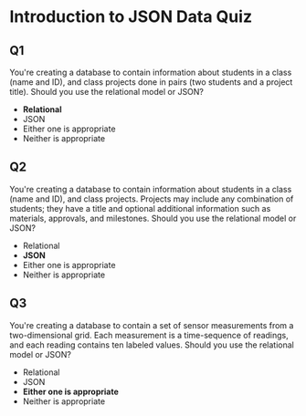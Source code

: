 # Introduction to JSON Data Quiz

## Q1

You're creating a database to contain information about students in a class (name and ID), and class projects done in pairs (two students and a project title). Should you use the relational model or JSON?

- **Relational**
- JSON
- Either one is appropriate
- Neither is appropriate

## Q2

You're creating a database to contain information about students in a class (name and ID), and class projects. Projects may include any combination of students; they have a title and optional additional information such as materials, approvals, and milestones. Should you use the relational model or JSON?

- Relational
- **JSON**
- Either one is appropriate
- Neither is appropriate

## Q3

You're creating a database to contain a set of sensor measurements from a two-dimensional grid. Each measurement is a time-sequence of readings, and each reading contains ten labeled values. Should you use the relational model or JSON?

- Relational
- JSON
- **Either one is appropriate**
- Neither is appropriate